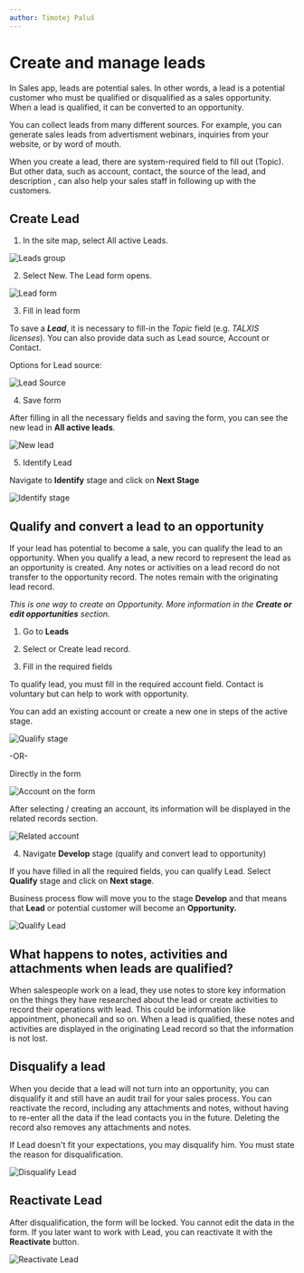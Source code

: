 ```yaml
---
author: Timotej Paluš
---
```


# Create and manage leads
In Sales app, leads are potential sales. In other words, a lead is a potential customer who must be qualified or disqualified as a sales opportunity. When a lead is qualified, it can be converted to an opportunity.

You can collect leads from many different sources. For example, you can generate sales leads from advertisment webinars, inquiries from your website, or by word of mouth.

When you create a lead, there are system-required field to fill out (Topic). But other data, such as account, contact, the source of the lead, and description , can also help your sales staff in following up with the customers.

## Create Lead

1) In the site map, select All active Leads.

![Leads group](/.attachments/ModelDrivenAppUserGuide/leadGroup.png)

2) Select New.
The Lead form opens.

![Lead form](/.attachments/ModelDrivenAppUserGuide/leadForm.png)

3) Fill in lead form

To save a **_Lead_**, it is necessary to fill-in the _Topic_ field (e.g. _TALXIS licenses_). You can also provide data such as Lead source, Account or Contact. 

Options for Lead source:

![Lead Source](/.attachments/ModelDrivenAppUserGuide/leadSource.png)

4) Save form

After filling in all the necessary fields and saving the form, you can see the new lead in **All active leads**.

![New lead](/.attachments/ModelDrivenAppUserGuide/newLead.png)

5) Identify Lead

Navigate to **Identify** stage and click on **Next Stage**

![Identify stage](/.attachments/ModelDrivenAppUserGuide/identifyStage.png)

## Qualify and convert a lead to an opportunity
If your lead has potential to become a sale, you can qualify the lead to an opportunity. When you qualify a lead, a new record to represent the lead as an opportunity is created. Any notes or activities on a lead record do not transfer to the opportunity record. The notes remain with the originating lead record.

_This is one way to create an Opportunity. More information in the **Create or edit opportunities** section._

1) Go to **Leads**

2) Select or Create lead record.

3) Fill in the required fields

To qualify lead, you must fill in the required account field. Contact is voluntary but can help to work with opportunity.

You can add an existing account or create a new one in steps of the active stage.

![Qualify stage](/.attachments/ModelDrivenAppUserGuide/qualifyStage.png)

-OR-

Directly in the form

![Account on the form](/.attachments/ModelDrivenAppUserGuide/leadAccountForm.png)

After selecting / creating an account, its information will be displayed in the related records section.

![Related account](/.attachments/ModelDrivenAppUserGuide/relatedAccount.png)

4) Navigate **Develop** stage (qualify and convert lead to opportunity)

If you have filled in all the required fields, you can qualify Lead. Select **Qualify** stage and click on **Next stage**. 

Business process flow will move you to the stage **Develop** and that means that **Lead** or potential customer will become an **Opportunity.**

![Qualify Lead](/.attachments/ModelDrivenAppUserGuide/qualifyLead.png)

## What happens to notes, activities and attachments when leads are qualified?
When salespeople work on a lead, they use notes to store key information on the things they have researched about the lead or create activities to record their operations with lead. This could be information like appointment, phonecall and so on. When a lead is qualified, these notes and activities are displayed in the originating Lead record so that the information is not lost.

## Disqualify a lead
When you decide that a lead will not turn into an opportunity, you can disqualify it and still have an audit trail for your sales process. You can reactivate the record, including any attachments and notes, without having to re-enter all the data if the lead contacts you in the future. Deleting the record also removes any attachments and notes.

If Lead doesn't fit your expectations, you may disqualify him. You must state the reason for disqualification.

![Disqualify Lead](/.attachments/ModelDrivenAppUserGuide/disqualifyLead.png)

## Reactivate Lead

After disqualification, the form will be locked. You cannot edit the data in the form. If you later want to work with Lead, you can reactivate it with the **Reactivate** button.

![Reactivate Lead](/.attachments/ModelDrivenAppUserGuide/reactivateLead.png)